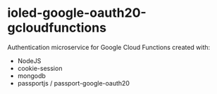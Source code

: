 # ioled-google-oauth20-gcloudfunctions

Authentication microservice for Google Cloud Functions created with:

 * NodeJS 
 * cookie-session 
 * mongodb 
 * passportjs / passport-google-oauth20 


